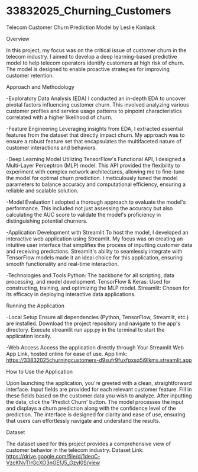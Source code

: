 # 33832025_Churning_Customers
Telecom Customer Churn Prediction Model by Leslie Konlack

Overview

In this project, my focus was on the critical issue of customer churn in the telecom industry.
I aimed to develop a deep learning-based predictive model to help telecom operators identify customers at high risk of churn. 
The model is designed to enable proactive strategies for improving customer retention.

Approach and Methodology

-Exploratory Data Analysis (EDA)
I conducted an in-depth EDA to uncover pivotal factors influencing customer churn. 
This involved analyzing various customer profiles and service usage patterns to pinpoint characteristics correlated with a higher likelihood of churn.

-Feature Engineering
Leveraging insights from EDA, I extracted essential features from the dataset that directly impact churn.
My approach was to ensure a robust feature set that encapsulates the multifaceted nature of customer interactions and behaviors.

-Deep Learning Model
Utilizing TensorFlow's Functional API, I designed a Multi-Layer Perceptron (MLP) model. 
This API provided the flexibility to experiment with complex network architectures, allowing me to fine-tune the model for optimal churn prediction.
I meticulously tuned the model parameters to balance accuracy and computational efficiency, ensuring a reliable and scalable solution.

-Model Evaluation
I adopted a thorough approach to evaluate the model's performance. 
This included not just assessing the accuracy but also calculating the AUC score to validate the model's proficiency in distinguishing potential churners.

-Application Development with Streamlit
To host the model, I developed an interactive web application using Streamlit. 
My focus was on creating an intuitive user interface that simplifies the process of inputting customer data and receiving predictions.
Streamlit's ability to seamlessly integrate with TensorFlow models made it an ideal choice for this application, ensuring smooth functionality and real-time interaction.

-Technologies and Tools
Python: The backbone for all scripting, data processing, and model development.
TensorFlow & Keras: Used for constructing, training, and optimizing the MLP model.
Streamlit: Chosen for its efficacy in deploying interactive data applications.

Running the Application

-Local Setup
Ensure all dependencies (Python, TensorFlow, Streamlit, etc.) are installed.
Download the project repository and navigate to the app's directory.
Execute streamlit run app.py in the terminal to start the application locally.

-Web Access
Access the application directly through Your Streamlit Web App Link, hosted online for ease of use. 
App limk: https://33832025churningcustomers-d9sufr9fuxfpxsq5i9lkms.streamlit.app

How to Use the Application

Upon launching the application, you're greeted with a clean, straightforward interface.
Input fields are provided for each relevant customer feature. Fill in these fields based on the customer data you wish to analyze.
After inputting the data, click the 'Predict Churn' button.
The model processes the input and displays a churn prediction along with the confidence level of the prediction.
The interface is designed for clarity and ease of use, ensuring that users can effortlessly navigate and understand the results.

Dataset

The dataset used for this project provides a comprehensive view of customer behavior in the telecom industry. 
Dataset Link: https://drive.google.com/file/d/1deqC-VzcKNvTIrGcXO3nGEfJ5_Gzyl0S/view




